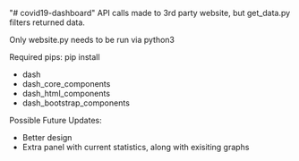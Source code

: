 "# covid19-dashboard" 
API calls made to 3rd party website, but get_data.py filters returned data.

Only website.py needs to be run via python3

Required pips:
pip install 
- dash
- dash_core_components
- dash_html_components
- dash_bootstrap_components

Possible Future Updates:
- Better design
- Extra panel with current statistics, along with exisiting graphs
